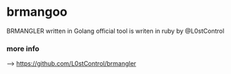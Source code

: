 # brmangoo
BRMANGLER written in Golang official tool is writen in ruby by @L0stControl
### more info
--> https://github.com/L0stControl/brmangler
